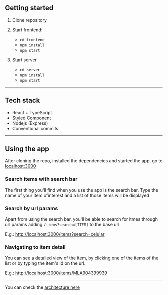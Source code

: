 ## Getting started

1. Clone repository

2. Start frontend:

   - `cd frontend`
   - `npm install`
   - `npm start`

3. Start server
   - `cd server`
   - `npm install`
   - `npm start`

---

## Tech stack

- React + TypeScript
- Styled Component
- Nodejs (Express)
- Conventional commits

---

## Using the app

After cloning the repo, installed the dependencies and started the app, go to [localhost:3000](localhost:3000)

### **Search items with search bar**

The first thing you'll find when you use the app is the search bar. Type the name of your item ofinterest and a list of those items will be displayed

### **Search by url params**

Apart from using the search bar, you'll be able to search for itmes through url params adding `/items?search=[ITEM]` to the base url.

E.g.: [http://localhost:3000/items?search=celular](http://localhost:3000/items?search=celular)

### **Navigating to item detail**

You can see a detailed view of the item, by clicking one of the items of the list or by typing the item's id on the url.

E.g.: [http://localhost:3000/items/MLA904399939](http://localhost:3000/items/MLA904399939)

---

You can check the [architecture here](docs/ARCHITECTURE.md)
